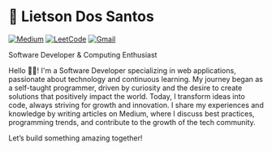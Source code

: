 # 🧠 Lietson Dos Santos

[![Medium](https://img.shields.io/badge/Medium-black?style=for-the-badge&logo=medium&logoColor=white&link:https://medium.com/@lietsondossantos/)](https://medium.com/@lietsondossantos/)
[![LeetCode](https://img.shields.io/badge/LeetCode-black?style=for-the-badge&logo=LeetCode&logoColor=white&link:https://leetcode.com/u/li3tson/)](https://leetcode.com/u/li3tson/)
[![Gmail](https://img.shields.io/badge/Gmail-black?style=for-the-badge&logo=gmail&logoColor=white&link:mailto:lietsondossanto@gmail.com)](mailto:lietsondossanto@gmail.com)

Software Developer & Computing Enthusiast

Hello 👋🏿! I'm a Software Developer specializing in web applications, passionate about technology and continuous learning. My journey began as a self-taught programmer, driven by curiosity and the desire to create solutions that positively impact the world. Today, I transform ideas into code, always striving for growth and innovation. I share my experiences and knowledge by writing articles on Medium, where I discuss best practices, programming trends, and contribute to the growth of the tech community.

Let’s build something amazing together!
